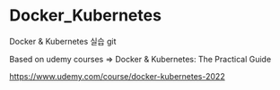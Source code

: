 # Docker_Kubernetes
Docker &amp; Kubernetes 실습 git

Based on udemy courses => Docker & Kubernetes: The Practical Guide

https://www.udemy.com/course/docker-kubernetes-2022
